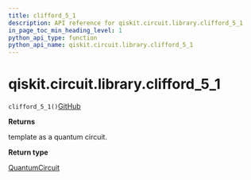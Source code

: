 ```yaml
---
title: clifford_5_1
description: API reference for qiskit.circuit.library.clifford_5_1
in_page_toc_min_heading_level: 1
python_api_type: function
python_api_name: qiskit.circuit.library.clifford_5_1
---
```


# qiskit.circuit.library.clifford\_5\_1

<span id="qiskit.circuit.library.clifford_5_1" />

`clifford_5_1()`[GitHub](https://github.com/qiskit/qiskit/tree/stable/0.20/qiskit/circuit/library/templates/clifford/clifford_5_1.py "view source code")

**Returns**

template as a quantum circuit.

**Return type**

[QuantumCircuit](qiskit.circuit.QuantumCircuit "qiskit.circuit.QuantumCircuit")

